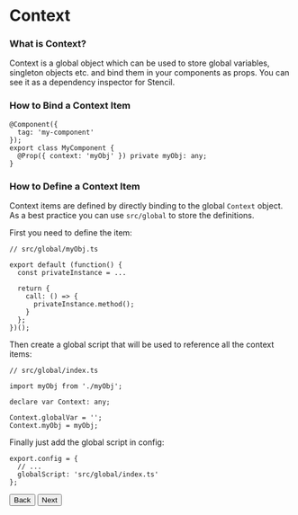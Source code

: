 # Context

### What is Context?

Context is a global object which can be used to store global variables, singleton objects etc. and bind them in your components as props. You can see it as a dependency inspector for Stencil.

### How to Bind a Context Item

```
@Component({
  tag: 'my-component'
});
export class MyComponent {
  @Prop({ context: 'myObj' }) private myObj: any;
}
```

### How to Define a Context Item

Context items are defined by directly binding to the global `Context` object. As a best practice you can use `src/global` to store the definitions.

First you need to define the item:

```
// src/global/myObj.ts 

export default (function() {
  const privateInstance = ...
  
  return {
    call: () => {
      privateInstance.method();
    }
  };
})();
```

Then create a global script that will be used to reference all the context items:

```
// src/global/index.ts

import myObj from './myObj';

declare var Context: any;

Context.globalVar = '';
Context.myObj = myObj;
```

Finally just add the global script in config:

```
export.config = {
  // ...
  globalScript: 'src/global/index.ts'
};
```

<stencil-route-link url="/docs/css-variables" router="#router" custom="true">
  <button class='pull-left btn btn--secondary'>
    Back
  </button>
</stencil-route-link>

<stencil-route-link url="/docs/style-guide" custom="true">
  <button class='pull-right btn btn--primary'>
    Next
  </button>
</stencil-route-link>
